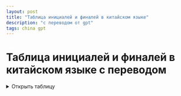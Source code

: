 ```yaml
---
layout: post
title: "Таблица инициалей и финалей в китайском языке"
description: "с переводом от gpt"
tags: china gpt
---
```


# Таблица инициалей и финалей в китайском языке с переводом
<details>
<summary>Открыть таблицу</summary>


| Инициаль + Финаль | 1-й тон              | 2-й тон             | 3-й тон             | 4-й тон            | Перевод                              |
|-------------------|----------------------|---------------------|---------------------|--------------------|--------------------------------------|
| a                 | 啊 (ā) — междометие  | 阿 (á) — восклицание  | 阿 (ǎ) — местоимение | 啊 (à) — удивление | междометие, восклицание, местоимение, удивление |
| ai                | 哀 (āi) — скорбь     | 挨 (ái) — терпеть    | 矮 (ǎi) — низкий     | 爱 (ài) — любовь   | скорбь, терпеть, низкий, любовь      |
| an                | 安 (ān) — спокойствие | 俺 (ǎn) — я (разг.)  | 岸 (àn) — берег      | 暗 (àn) — тёмный   | спокойствие, я (разг.), берег, тёмный |
| ang               | 肮 (āng) — грязный   | 昂 (áng) — возвышаться | -                   | 盎 (àng) — изобилие | грязный, возвышаться, изобилие       |
| ao                | 凹 (āo) — вогнутый   | 熬 (áo) — терпеть    | -                   | 傲 (ào) — гордый   | вогнутый, терпеть, гордый            |
| ba                | 八 (bā) — восемь     | 拔 (bá) — вытаскивать | 把 (bǎ) — держать    | 爸 (bà) — папа     | восемь, вытаскивать, держать, папа   |
| bai               | 白 (bái) — белый     | 百 (bǎi) — сто        | 摆 (bǎi) — расставлять | 败 (bài) — проигрывать | белый, сто, расставлять, проигрывать |
| ban               | 班 (bān) — класс     | 板 (bǎn) — доска      | 半 (bàn) — половина  | -                  | класс, доска, половина               |
| bang              | 帮 (bāng) — помогать | 棒 (bàng) — палка     | 傍 (bàng) — рядом    | -                  | помогать, палка, рядом               |
| bao               | 包 (bāo) — сумка     | 抱 (bào) — обнимать   | 保 (bǎo) — защищать  | 暴 (bào) — насилие | сумка, обнимать, защищать, насилие   |
| bei               | 北 (běi) — север     | 被 (bèi) — одеяло     | 备 (bèi) — подготовить | 杯 (bēi) — стакан | север, одеяло, подготовить, стакан   |
| ben               | 本 (běn) — основа    | 奔 (bēn) — бежать     | 笨 (bèn) — глупый    | -                  | основа, бежать, глупый               |
| beng              | 崩 (bēng) — разваливаться | 甭 (bèng) — не надо | 蹦 (bèng) — прыгать | -                  | разваливаться, не надо, прыгать      |
| bi                | 必 (bì) — необходимо | 鼻 (bí) — нос         | 比 (bǐ) — сравнивать | 避 (bì) — избегать | необходимо, нос, сравнивать, избегать |
| bian              | 边 (biān) — край     | 变 (biàn) — изменять  | 编 (biān) — составлять | 扁 (biǎn) — плоский | край, изменять, составлять, плоский  |
| biao              | 表 (biǎo) — таблица  | 标 (biāo) — знак      | 表 (biǎo) — показывать | -                  | таблица, знак, показывать            |
| bie               | 别 (bié) — другой    | 憋 (biē) — сдерживать | -                   | -                  | другой, сдерживать                   |
| bin               | 宾 (bīn) — гость     | 冰 (bīng) — лёд       | -                   | -                  | гость, лёд                           |
| bing              | 冰 (bīng) — лёд      | 病 (bìng) — болезнь   | 并 (bìng) — вместе   | -                  | лёд, болезнь, вместе                 |
| bo                | 波 (bō) — волна      | 博 (bó) — широкий     | 拨 (bō) — набирать номер | 薄 (báo) — тонкий | волна, широкий, набирать номер, тонкий |
| bu                | 不 (bù) — нет        | 布 (bù) — ткань       | 步 (bù) — шаг        | 捕 (bǔ) — ловить   | нет, ткань, шаг, ловить              |
| ca                | 擦 (cā) — тереть     | -                   | -                   | -                  | тереть                               |
| cai               | 才 (cái) — талант    | 财 (cái) — деньги     | 菜 (cài) — овощи     | 采 (cǎi) — собирать | талант, деньги, овощи, собирать      |
| can               | 参 (cān) — участвовать | 惨 (cǎn) — ужасный   | -                   | -                  | участвовать, ужасный                 |
| cang              | 仓 (cāng) — склад    | 藏 (cáng) — прятать   | -                   | -                  | склад, прятать                       |
| cao               | 草 (cǎo) — трава     | 操 (cāo) — упражняться | 嘈 (cáo) — шум       | -                  | трава, упражняться, шум              |
| ce                | 册 (cè) — книга      | 测 (cè) — измерять    | -                   | -                  | книга, измерять                      |
| cen               | -                    | -                   | -                   | -                  | -                                    |
| ceng              | 层 (céng) — этаж     | -                   | -                   | -                  | этаж                                 |
| cha               | 茶 (chá) — чай       | 插 (chā) — вставлять  | 差 (chā) — плохой    | 叉 (chā) — вилка   | чай, вставлять, плохой, вилка        |
| chai              | 拆 (chāi) — разбирать | 柴 (chái) — дрова    | -                   | -                  | разбирать, дрова                     |
| chan              | 产 (chǎn) — рожать   | 缠 (chán) — запутывать | 馋 (chán) — жадный   | 颤 (chàn) — дрожать | рожать, запутывать, жадный, дрожать  |
| chang             | 长 (cháng) — длинный | 常 (cháng) — частый   | 场 (chǎng) — место   | 唱 (chàng) — петь   | длинный, частый, место, петь         |
| chao              | 超 (chāo) — превосходить | 吵 (chǎo) — шуметь | 朝 (cháo) — утро     | -                  | превосходить, шуметь, утро           |
| che               | 车 (chē) — машина    | 撤 (chè) — убирать    | -                   | -                  | машина, убирать                      |
| chen              | 陈 (chén) — фамилия  | 趁 (chèn) — использовать | 沉 (chén) — погружаться | -                  | фамилия, использовать, погружаться   |
| cheng             | 成 (chéng) — становиться | 称 (chēng) — взвешивать | 诚 (chéng) — честный | 城 (chéng) — город | становиться, взвешивать, честный, город |
| chi               | 吃 (chī) — есть      | 持 (chí) — держать    | 尺 (chǐ) — линейка   | 赤 (chì) — красный  | есть, держать, линейка, красный      |
| chong             | 虫 (chóng) — насекомое | 冲 (chōng) — атаковать | 宠 (chǒng) — баловать | -                  | насекомое, атаковать, баловать       |
| chou              | 丑 (chǒu) — уродливый | 抽 (chōu) — вытаскивать | 愁 (chóu) — грусть   | 臭 (chòu) — вонючий | уродливый, вытаскивать, грусть, вонючий |
| chu               | 出 (chū) — выходить  | 初 (chū) — начало     | 处 (chǔ) — место     | 触 (chù) — касаться | выходить, начало, место, касаться    |
| chuan             | 穿 (chuān) — носить  | 船 (chuán) — лодка    | 串 (chuàn) — связка  | 喘 (chuǎn) — задыхаться | носить, лодка, связка, задыхаться |
| chuang            | 床 (chuáng) — кровать | 窗 (chuāng) — окно    | 闯 (chuǎng) — врываться | 创 (chuàng) — создавать | кровать, окно, врываться, создавать |
| chun              | 春 (chūn) — весна    | 纯 (chún) — чистый    | 蠢 (chǔn) — глупый   | -                  | весна, чистый, глупый               |
| chuo              | 戳 (chuō) — колоть   | -                   | -                   | -                  | колоть                               |
| ci                | 词 (cí) — слово      | 此 (cǐ) — это       | 次 (cì) — следующий | -                  | слово, это, следующий                |
| cong              | 从 (cóng) — следовать | 丛 (cóng) — густой   | 聪 (cōng) — умный   | -                  | следовать, густой, умный             |
| cou               | 凑 (còu) — собирать  | -                   | -                   | -                  | собирать                             |
| cu                | 粗 (cū) — грубый     | -                   | 促 (cù) — торопить  | -                  | грубый, торопить                     |
| cuan              | 窜 (cuàn) — убегать  | -                   | -                   | -                  | убегать                              |
| cui               | 催 (cuī) — торопить  | 脆 (cuì) — хрупкий   | -                   | -                  | торопить, хрупкий                    |
| cun               | 村 (cūn) — деревня   | 存 (cún) — существовать | -                 | -                  | деревня, существовать               |
| cuo               | 错 (cuò) — ошибка    | 措 (cuò) — мера      | -                   | -                  | ошибка, мера                        |
| da                | 大 (dà) — большой    | 达 (dá) — достигать  | 打 (dǎ) — бить      | -                  | большой, достигать, бить             |
| dai               | 代 (dài) — замещать  | 带 (dài) — носить    | 待 (dāi) — ждать    | -                  | замещать, носить, ждать              |
| dan               | 单 (dān) — один      | 但 (dàn) — но        | 胆 (dǎn) — смелость | -                  | один, но, смелость                   |
| dang              | 当 (dāng) — быть     | 党 (dǎng) — партия   | 挡 (dǎng) — преграждать | -                  | быть, партия, преграждать            |
| dao               | 到 (dào) — прибывать | 倒 (dǎo) — падать    | 道 (dào) — путь     | -                  | прибывать, падать, путь              |
| de                | 得 (dé) — получать   | 的 (de) — притяж. частица | 地 (dì) — земля   | -                  | получать, притяж. частица, земля     |
| dei               | 得 (děi) — должен    | -                   | -                   | -                  | должен                               |
| deng              | 灯 (dēng) — лампа    | 等 (děng) — ждать    | 登 (dēng) — взбираться | -                  | лампа, ждать, взбираться             |
| di                | 地 (dì) — земля      | 第 (dì) — первый     | 底 (dǐ) — основа    | -                  | земля, первый, основа                |
| diao              | 掉 (diào) — падать   | 钓 (diào) — рыбачить | 吊 (diào) — висеть  | -                  | падать, рыбачить, висеть             |
| die               | 跌 (diē) — падать    | 叠 (dié) — складывать | -                   | -                  | падать, складывать                   |
| ding              | 钉 (dīng) — гвоздь   | 订 (dìng) — заказывать | 顶 (dǐng) — вершина  | -                  | гвоздь, заказывать, вершина          |
| dong              | 冬 (dōng) — зима     | 动 (dòng) — двигаться | 洞 (dòng) — пещера  | -                  | зима, двигаться, пещера              |
| dou               | 斗 (dòu) — бороться  | 豆 (dòu) — бобы      | 都 (dōu) — все      | -                  | бороться, бобы, все                  |
| du                | 读 (dú) — читать     | 毒 (dú) — яд         | 堵 (dǔ) — блокировать | -                  | читать, яд, блокировать              |
| duan              | 端 (duān) — конец    | 短 (duǎn) — короткий  | -                   | -                  | конец, короткий                     |
| dui               | 对 (duì) — правильный | 队 (duì) — команда   | 堆 (duī) — куча     | -                  | правильный, команда, куча            |
| dun               | 顿 (dùn) — пауза     | 盾 (dùn) — щит        | -                   | -                  | пауза, щит                          |
| duo               | 多 (duō) — много     | 躲 (duǒ) — прятаться  | 夺 (duó) — захватывать | -                  | много, прятаться, захватывать        |
| e                 | 饿 (è) — голод       | 恶 (è) — зло          | 鹅 (é) — гусь        | -                  | голод, зло, гусь                     |
| en                | 恩 (ēn) — благодарность | -                  | -                   | -                  | благодарность                       |
| er                | 耳 (ěr) — ухо        | 儿 (ér) — ребенок     | 二 (èr) — два        | -                  | ухо, ребенок, два                   |
| fa                | 发 (fā) — отправлять | 法 (fǎ) — закон       | 罚 (fá) — штрафовать | -                  | отправлять, закон, штрафовать        |
| fan               | 饭 (fàn) — еда       | 反 (fǎn) — против      | 凡 (fán) — обычный   | 翻 (fān) — переворачивать | еда, против, обычный, переворачивать |
| fang              | 放 (fàng) — отпускать | 房 (fáng) — дом       | 防 (fáng) — защищать | -                  | отпускать, дом, защищать             |
| fei               | 飞 (fēi) — летать     | 非 (fēi) — отрицание  | 肥 (féi) — жирный   | 费 (fèi) — расход  | летать, отрицание, жирный, расход    |
| fen               | 分 (fēn) — разделять  | 粉 (fěn) — порошок    | 愤 (fèn) — гнев      | 纷 (fēn) — смешивать | разделять, порошок, гнев, смешивать  |
| feng              | 风 (fēng) — ветер     | 丰 (fēng) — богатый    | 凤 (fèng) — феникс   | 逢 (féng) — встречать | ветер, богатый, феникс, встречать    |
| fo                | 佛 (fó) — Будда      | -                    | -                   | -                   | Будда                               |
| fou               | 否 (fǒu) — отрицание  | -                    | -                   | -                   | отрицание                           |
| fu                | 夫 (fū) — мужчина    | 福 (fú) — счастье      | 服 (fú) — одежда     | 复 (fù) — возвращаться | мужчина, счастье, одежда, возвращаться |
| gai               | 该 (gāi) — должен    | 改 (gǎi) — изменять    | 盖 (gài) — крыша     | -                   | должен, изменять, крыша             |
| gan               | 干 (gān) — сухой     | 甘 (gān) — сладкий     | 感 (gǎn) — чувствовать | 赶 (gǎn) — торопиться | сухой, сладкий, чувствовать, торопиться |
| gang              | 刚 (gāng) — только    | 港 (gǎng) — гавань     | -                   | 钢 (gāng) — сталь     | только, гавань, сталь               |
| gao               | 高 (gāo) — высокий    | 告 (gào) — сообщать    | 搞 (gǎo) — заниматься | -                   | высокий, сообщать, заниматься       |
| ge                | 哥 (gē) — брат        | 个 (gè) — единица      | 各 (gè) — каждый     | 歌 (gē) — песня       | брат, единица, каждый, песня        |
| gei               | 给 (gěi) — давать     | -                    | -                   | -                   | давать                              |
| gen               | 根 (gēn) — корень     | 跟 (gēn) — следовать   | -                   | -                   | корень, следовать                   |
| geng              | 更 (gēng) — ещё       | 更 (gèng) — больше     | 耕 (gēng) — пахать   | -                   | ещё, больше, пахать                 |
| gong              | 工 (gōng) — работа    | 公 (gōng) — общественный | 功 (gōng) — заслуга  | 供 (gòng) — предлагать | работа, общественный, заслуга, предлагать |
| gou               | 狗 (gǒu) — собака     | 够 (gòu) — достаточно  | -                   | -                   | собака, достаточно                  |
| gu                | 古 (gǔ) — древний     | 鼓 (gǔ) — барабан       | 故 (gù) — причина    | 股 (gǔ) — бедро       | древний, барабан, причина, бедро    |
| gua               | 挂 (guà) — вешать     | 刮 (guā) — скрести     | -                   | -                   | вешать, скрести                     |
| guai              | 怪 (guài) — странный  | 拐 (guǎi) — поворачивать | -                   | -                   | странный, поворачивать              |
| guan              | 关 (guān) — закрывать | 管 (guǎn) — управлять  | 观 (guān) — наблюдать | 官 (guān) — чиновник  | закрывать, управлять, наблюдать     |
| guang             | 光 (guāng) — свет     | 广 (guǎng) — широкий   | -                   | -                   | свет, широкий                       |
| gui               | 鬼 (guǐ) — призрак    | 贵 (guì) — дорогой     | 归 (guī) — возвращаться | -                   | призрак, дорогой, возвращаться      |
| guo               | 国 (guó) — страна     | 果 (guǒ) — фрукт       | 过 (guò) — проходить | 锅 (guō) — кастрюля   | страна, фрукт, проходить, кастрюля  |
| ha                | 哈 (hā) — смеяться    | -                   | -                   | -                  | смеяться                             |
| hai               | 海 (hǎi) — море       | 害 (hài) — вред      | 还 (hái) — ещё       | -                  | море, вред, ещё                      |
| han               | 汉 (hàn) — китайский  | 寒 (hán) — холодный   | 汗 (hàn) — пот        | 喊 (hǎn) — кричать   | китайский, холодный, пот, кричать    |
| hang              | 行 (háng) — линия     | 航 (háng) — плавать   | -                   | 杭 (háng) — Ханчжоу  | линия, плавать, Ханчжоу              |
| hao               | 好 (hǎo) — хороший    | 号 (hào) — номер      | 耗 (hào) — тратить    | -                  | хороший, номер, тратить              |
| he                | 和 (hé) — и           | 河 (hé) — река        | 合 (hé) — соединять   | 喝 (hē) — пить       | и, река, соединять, пить             |
| hei               | 黑 (hēi) — чёрный     | -                   | -                   | -                  | чёрный                               |
| hen               | 很 (hěn) — очень      | 恨 (hèn) — ненавидеть | -                   | -                  | очень, ненавидеть                    |
| heng              | 横 (héng) — горизонтальный | 恒 (héng) — постоянный | -               | -                  | горизонтальный, постоянный           |
| hong              | 红 (hóng) — красный   | 洪 (hóng) — наводнение | -                   | -                  | красный, наводнение                  |
| hou               | 后 (hòu) — после      | 猴 (hóu) — обезьяна    | 厚 (hòu) — толстый    | 喉 (hóu) — горло      | после, обезьяна, толстый, горло      |
| hu                | 胡 (hú) — чужеземец   | 虎 (hǔ) — тигр         | 互 (hù) — взаимный    | 户 (hù) — семья       | чужеземец, тигр, взаимный, семья     |
| hua               | 花 (huā) — цветок     | 画 (huà) — рисовать    | 划 (huà) — чертить    | 化 (huà) — изменяться | цветок, рисовать, чертить, изменяться |
| huai              | 坏 (huài) — плохой    | 怀 (huái) — держать     | -                   | -                  | плохой, держать                     |
| huan              | 欢 (huān) — радость   | 环 (huán) — кольцо      | 换 (huàn) — менять    | 患 (huàn) — страдать   | радость, кольцо, менять, страдать    |
| huang             | 黄 (huáng) — жёлтый   | 皇 (huáng) — император  | 慌 (huāng) — паника   | 荒 (huāng) — дикий     | жёлтый, император, паника, дикий     |
| hui               | 回 (huí) — возвращаться | 灰 (huī) — пепел      | 会 (huì) — встреча    | 汇 (huì) — объединять  | возвращаться, пепел, встреча, объединять |
| hun               | 混 (hùn) — смешивать   | 魂 (hún) — душа         | 浑 (hún) — грязный    | 婚 (hūn) — брак        | смешивать, душа, грязный, брак       |
| huo               | 火 (huǒ) — огонь      | 货 (huò) — товар        | 或 (huò) — или        | 祸 (huò) — беда        | огонь, товар, или, беда             |
| ji                | 机 (jī) — машина      | 集 (jí) — собирать      | 几 (jǐ) — сколько     | 记 (jì) — помнить      | машина, собирать, сколько, помнить   |
| jia               | 家 (jiā) — семья      | 假 (jiǎ) — ложный      | 加 (jiā) — добавлять   | 嫁 (jià) — выходить замуж | семья, ложный, добавлять, выходить замуж |
| jian              | 见 (jiàn) — видеть    | 间 (jiān) — между      | 减 (jiǎn) — уменьшать  | 剑 (jiàn) — меч         | видеть, между, уменьшать, меч        |
| jiang             | 将 (jiāng) — будущий  | 讲 (jiǎng) — говорить  | 降 (jiàng) — снижаться | 江 (jiāng) — река      | будущий, говорить, снижаться, река   |
| jiao              | 叫 (jiào) — кричать   | 脚 (jiǎo) — нога       | 角 (jiǎo) — угол      | 教 (jiào) — учить      | кричать, нога, угол, учить           |
| jie               | 接 (jiē) — получать   | 解 (jiě) — решать      | 借 (jiè) — одалживать | 节 (jié) — праздник    | получать, решать, одалживать, праздник |
| jin               | 今 (jīn) — сегодня    | 进 (jìn) — входить     | 紧 (jǐn) — тесный     | 金 (jīn) — золото       | сегодня, входить, тесный, золото     |
| jing              | 京 (jīng) — столица   | 精 (jīng) — сущность   | 景 (jǐng) — вид       | 经 (jīng) — проходить  | столица, сущность, вид, проходить    |
| jiu               | 九 (jiǔ) — девять     | 酒 (jiǔ) — алкоголь    | 久 (jiǔ) — долго      | 救 (jiù) — спасать      | девять, алкоголь, долго, спасать     |
| ju                | 局 (jú) — бюро        | 举 (jǔ) — поднимать    | 巨 (jù) — огромный    | 句 (jù) — предложение   | бюро, поднимать, огромный, предложение |
| juan              | 卷 (juǎn) — свиток    | 捐 (juān) — жертвовать | -                   | -                  | свиток, жертвовать                  |
| jue               | 觉 (jué) — чувствовать | 决 (jué) — решать      | 绝 (jué) — прерывать  | 掘 (jué) — копать       | чувствовать, решать, прерывать, копать |
| jun               | 军 (jūn) — армия      | 均 (jūn) — равный      | 俊 (jùn) — красивый   | 君 (jūn) — правитель    | армия, равный, красивый, правитель  |
| ka                | 卡 (kǎ) — карта       | 咖 (kā) — кофе         | -                   | -                  | карта, кофе                        |
| kai               | 开 (kāi) — открывать  | 凯 (kǎi) — триумф      | -                   | -                  | открывать, триумф                   |
| kan               | 看 (kàn) — смотреть   | 砍 (kǎn) — рубить      | -                   | -                  | смотреть, рубить                    |
| kang              | 康 (kāng) — здоровье  | 抗 (kàng) — сопротивляться | -               | -                  | здоровье, сопротивляться            |
| kao               | 考 (kǎo) — экзамен    | 烤 (kǎo) — жарить      | -                   | -                  | экзамен, жарить                     |
| ke                | 科 (kē) — наука       | 可 (kě) — можно        | 渴 (kě) — жаждать     | 客 (kè) — гость        | наука, можно, жаждать, гость        |
| ken               | 肯 (kěn) — соглашаться | 恳 (kěn) — искренний   | -                   | -                  | соглашаться, искренний              |
| keng              | 坑 (kēng) — яма       | -                   | -                   | -                  | яма                                 |
| kong              | 空 (kōng) — пустота   | 控 (kòng) — контролировать | -               | -                  | пустота, контролировать             |
| kou               | 口 (kǒu) — рот        | 扣 (kòu) —扣           | -                   | -                  | рот,扣                               |
| ku                | 哭 (kū) — плакать     | 苦 (kǔ) — горький      | 库 (kù) — склад       | -                  | плакать, горький, склад             |
| kua               | 跨 (kuà) — пересекать | 夸 (kuā) — хвалить      | -                   | -                  | пересекать, хвалить                 |
| kuai              | 快 (kuài) — быстрый   | 块 (kuài) — кусок       | -                   | -                  | быстрый, кусок                      |
| kuan              | 宽 (kuān) — широкий   | -                   | -                   | -                  | широкий                             |
| kuang             | 狂 (kuáng) — бешеный  | 框 (kuàng) — рамка      | -                   | -                  | бешеный, рамка                      |
| kui               | 亏 (kuī) — терпеть убытки | 奎 (kuí) — звёздное созвездие | -             | -                  | терпеть убытки, звёздное созвездие  |
| kun               | 困 (kùn) — сонный     | 捆 (kǔn) — связывать    | -                   | -                  | сонный, связывать                   |
| kuo               | 扩 (kuò) — расширять  | -                   | -                   | -                  | расширять                           |
| la                | 拉 (lā) — тянуть     | 辣 (là) — острый     | -                   | -                  | тянуть, острый                       |
| lai               | 来 (lái) — приходить | -                   | -                   | -                  | приходить                            |
| lan               | 蓝 (lán) — синий     | 烂 (làn) — гнилой    | -                   | -                  | синий, гнилой                        |
| lang              | 浪 (làng) — волна    | -                   | -                   | -                  | волна                                |
| lao               | 老 (lǎo) — старый    | 牢 (láo) — тюрьма    | -                   | -                  | старый, тюрьма                       |
| le                | 乐 (lè) — радость    | -                   | -                   | -                  | радость                              |
| lei               | 雷 (léi) — гром      | 泪 (lèi) — слеза     | 累 (lèi) — усталость | -                  | гром, слеза, усталость               |
| leng              | 冷 (lěng) — холодный | -                   | -                   | -                  | холодный                             |
| li                | 力 (lì) — сила       | 里 (lǐ) — внутри     | 离 (lí) — уходить    | -                  | сила, внутри, уходить                |
| lian              | 连 (lián) — соединять| 脸 (liǎn) — лицо     | 联 (lián) — объединять| -                 | соединять, лицо, объединять          |
| liang             | 亮 (liàng) — светлый | 两 (liǎng) — два     | 良 (liáng) — хороший | -                  | светлый, два, хороший                |
| liao              | 聊 (liáo) — беседовать | 料 (liào) — материал | 疗 (liáo) — лечить  | -                  | беседовать, материал, лечить         |
| lie               | 烈 (liè) — жаркий    | -                   | -                   | -                  | жаркий                               |
| lin               | 林 (lín) — лес       | -                   | -                   | -                  | лес                                  |
| ling              | 令 (lìng) — приказ   | 灵 (líng) — дух      | 领 (lǐng) — вести    | -                  | приказ, дух, вести                   |
| liu               | 六 (liù) — шесть     | 留 (liú) — оставлять | 流 (liú) — течь      | -                  | шесть, оставлять, течь               |
| long              | 龙 (lóng) — дракон   | -                   | -                   | -                  | дракон                               |
| lou               | 楼 (lóu) — здание    | 漏 (lòu) — утекать   | -                   | -                  | здание, утекать                      |
| lu                | 路 (lù) — дорога     | 露 (lù) — показывать | 录 (lù) — записывать | -                  | дорога, показывать, записывать       |
| lv                | 绿 (lǜ) — зелёный    | 律 (lǜ) — закон      | -                   | -                  | зелёный, закон                       |
| ma                | 妈 (mā) — мама       | 麻 (má) — конопля    | 马 (mǎ) — лошадь     | 骂 (mà) — ругать   | мама, конопля, лошадь, ругать        |
| mai               | 买 (mǎi) — покупать  | 卖 (mài) — продавать | -                   | -                  | покупать, продавать                  |
| man               | 慢 (màn) — медленный | 满 (mǎn) — полный    | -                   | -                  | медленный, полный                    |
| mang              | 忙 (máng) — занятой  | -                   | -                   | -                  | занятой                              |
| mao               | 猫 (māo) — кошка     | 毛 (máo) — шерсть    | -                   | -                  | кошка, шерсть                        |
| me                | 什么 (shénme) — что | -                   | -                   | -                  | что                                  |
| mei               | 没 (méi) — нет       | 美 (měi) — красивый  | -                   | -                  | нет, красивый                        |
| men               | 门 (mén) — дверь     | 闷 (mēn) — душный    | -                   | -                  | дверь, душный                        |
| meng              | 梦 (mèng) — сон      | 猛 (měng) — свирепый | 盟 (méng) — союз     | -                  | сон, свирепый, союз                  |
| mi                | 米 (mǐ) — рис        | 迷 (mí) — теряться   | 密 (mì) — плотный    | -                  | рис, теряться, плотный               |
| mian              | 面 (miàn) — лицо     | 棉 (mián) — хлопок   | -                   | -                  | лицо, хлопок                        |
| miao              | 秒 (miǎo) — секунда  | 妙 (miào) — замечательный | -               | -                  | секунда, замечательный               |
| mie               | 灭 (miè) — уничтожать| -                   | -                   | -                  | уничтожать                           |
| min               | 民 (mín) — народ     | -                   | -                   | -                  | народ                                |
| ming              | 明 (míng) — светлый  | 名 (míng) — имя       | 命 (mìng) — судьба   | -                  | светлый, имя, судьба                 |
| mo                | 莫 (mò) — не надо    | 模 (mó) — модель     | -                   | -                  | не надо, модель                      |
| mou               | 某 (mǒu) — кто-то    | -                   | -                   | -                  | кто-то                               |
| mu                | 母 (mǔ) — мать       | 木 (mù) — дерево     | -                   | -                  | мать, дерево                         |
| na                | 拿 (ná) — брать      | 哪 (nǎ) — который    | -                   | -                  | брать, который                       |
| nai               | 奶 (nǎi) — молоко    | 耐 (nài) — терпеть   | -                   | -                  | молоко, терпеть                      |
| nan               | 男 (nán) — мужчина   | 难 (nán) — трудный   | -                   | -                  | мужчина, трудный                     |
| nang              | 囊 (náng) — мешок    | -                   | -                   | -                  | мешок                                |
| nao               | 脑 (nǎo) — мозг      | 闹 (nào) — шуметь    | -                   | -                  | мозг, шуметь                         |
| ne                | 呢 (ne) — частица    | -                   | -                   | -                  | частица                              |
| nei               | 内 (nèi) — внутри    | -                   | -                   | -                  | внутри                               |
| neng              | 能 (néng) — мочь     | -                   | -                   | -                  | мочь                                 |
| ni                | 你 (nǐ) — ты         | 尼 (ní) — монахиня   | -                   | -                  | ты, монахиня                         |
| nian              | 年 (nián) — год      | 念 (niàn) — помнить  | -                   | -                  | год, помнить                         |
| niang             | 娘 (niáng) — мать    | -                   | -                   | -                  | мать                                 |
| niao              | 鸟 (niǎo) — птица    | -                   | -                   | 尿 (niào) — моча   | птица, моча                          |
| nie               | 捏 (niē) — щипать    | -                   | -                   | -                  | щипать                               |
| nin               | 您 (nín) — вы        | -                   | -                   | -                  | вы                                   |
| ning              | 宁 (níng) — мир      | 凝 (níng) — замораживаться | -               | -                  | мир, замораживаться                  |
| niu               | 牛 (niú) — корова    | -                   | -                   | -                  | корова                               |
| nong              | 弄 (nòng) — делать   | 浓 (nóng) — густой   | -                   | -                  | делать, густой                       |
| nu                | 怒 (nù) — гнев        | 努 (nǔ) — стараться  | -                   | -                  | гнев, стараться                      |
| nv                | 女 (nǚ) — женщина    | -                   | -                   | -                  | женщина                              |
| nuo               | 挪 (nuó) — перемещать | -                   | -                   | -                  | перемещать                           |
| o                 | 哦 (ò) — о!           | -                   | -                   | -                  | о!                                   |
| ou                | 偶 (ǒu) — случайно    | 欧 (ōu) — Европа      | -                   | -                  | случайно, Европа                     |
| pa                | 怕 (pà) — бояться     | 啪 (pā) — звук хлопка | -                   | -                  | бояться, звук хлопка                 |
| pai               | 拍 (pāi) — ударять    | 排 (pái) — упорядочивать | -               | -                  | ударять, упорядочивать               |
| pan               | 盘 (pán) — тарелка    | 判 (pàn) — судить     | -                   | -                  | тарелка, судить                      |
| pang              | 旁 (páng) — рядом     | 胖 (pàng) — толстый   | -                   | -                  | рядом, толстый                       |
| pao               | 跑 (pǎo) — бегать     | 泡 (pào) — пузырь     | 炮 (pào) — пушка     | -                  | бегать, пузырь, пушка                |
| pei               | 配 (pèi) — соответствовать  | 赔 (péi) — компенсировать | 培 (péi) — выращивать | -                  | соответствовать, компенсировать, выращивать |
| pen               | 喷 (pēn) — брызгать     | -                   | -                   | -                  | брызгать                             |
| peng              | 朋 (péng) — друг      | 碰 (pèng) — сталкиваться | 蓬 (péng) — пышный    | -                  | друг, сталкиваться, пышный           |
| pi                | 皮 (pí) — кожа        | 啤 (pí) — пиво       | 疲 (pí) — усталый    | 批 (pī) — критиковать | кожа, пиво, усталый, критиковать    |
| pian              | 片 (piàn) — кусок     | 偏 (piān) — склоняться | 骗 (piàn) — обманывать | -                  | кусок, склоняться, обманывать        |
| piao              | 票 (piào) — билет     | 漂 (piāo) — плавать  | 漂 (piǎo) — бледный  | -                  | билет, плавать, бледный              |
| pie               | 撇 (piě) — отбрасывать | -                   | -                   | -                  | отбрасывать                          |
| pin               | 品 (pǐn) — продукт    | 拼 (pīn) — складывать | -                   | -                  | продукт, складывать                  |
| ping              | 平 (píng) — ровный    | 评 (píng) — оценивать | 凭 (píng) — опираться | -                  | ровный, оценивать, опираться         |
| po                | 破 (pò) — разрушать   | 泼 (pō) — выплескивать | 婆 (pó) — старуха    | -                  | разрушать, выплескивать, старуха     |
| pou               | -                    | -                   | -                   | 剖 (pōu) — вскрывать | вскрывать                            |
| pu                | 普 (pǔ) — общий       | 铺 (pù) — постель     | 葡 (pú) — виноград   | -                  | общий, постель, виноград             |
| qi                | 七 (qī) — семь        | 其 (qí) — его        | 起 (qǐ) — вставать   | 气 (qì) — воздух    | семь, его, вставать, воздух          |
| qia               | 恰 (qià) — как раз    | 掐 (qiā) — сжимать   | -                   | -                  | как раз, сжимать                     |
| qian              | 千 (qiān) — тысяча    | 前 (qián) — перед    | 钱 (qián) — деньги   | 欠 (qiàn) — задолжать | тысяча, перед, деньги, задолжать     |
| qiang             | 枪 (qiāng) — пистолет | 墙 (qiáng) — стена   | 强 (qiǎng) — сильный | -                  | пистолет, стена, сильный             |
| qiao              | 桥 (qiáo) — мост      | 巧 (qiǎo) — хитрый   | 乔 (qiáo) — ложный   | -                  | мост, хитрый, ложный                 |
| qie               | 切 (qiē) — резать     | 且 (qiě) — и         | -                   | -                  | резать, и                            |
| qin               | 亲 (qīn) — родитель   | 勤 (qín) — усердный   | 琴 (qín) — музыкальный инструмент | - | родитель, усердный, музыкальный инструмент |
| qing              | 青 (qīng) — синий     | 情 (qíng) — чувство  | 清 (qīng) — чистый   | 请 (qǐng) — просить | синий, чувство, чистый, просить      |
| qiong             | 穷 (qióng) — бедный   | -                   | -                   | -                  | бедный                               |
| qiu               | 秋 (qiū) — осень      | 求 (qiú) — просить   | 球 (qiú) — мяч       | -                  | осень, просить, мяч                 |
| qu                | 去 (qù) — уходить     | 曲 (qǔ) — музыка     | 区 (qū) — район      | -                  | уходить, музыка, район               |
| quan              | 全 (quán) — полный    | 拳 (quán) — кулак    | -                   | -                  | полный, кулак                        |
| que               | 缺 (quē) — не хватать | 却 (què) — однако    | -                   | -                  | не хватать, однако                   |
| qun               | 群 (qún) — группа     | -                   | -                   | -                  | группа                               |
| ran               | 然 (rán) — так       | -                   | -                   | -                  | так                                  |
| rang              | 让 (ràng) — позволять | 嚷 (rǎng) — кричать  | -                   | -                  | позволять, кричать                   |
| rao               | 绕 (rào) — окружать   | 扰 (rǎo) — тревожить | -                   | -                  | окружать, тревожить                  |
| re                | 热 (rè) — горячий     | -                   | -                   | -                  | горячий                              |
| ren               | 人 (rén) — человек    | 任 (rèn) — назначать | 忍 (rěn) — терпеть   | -                  | человек, назначать, терпеть          |
| reng              | 扔 (rēng) — бросать   | -                   | -                   | -                  | бросать                              |
| ri                | 日 (rì) — солнце      | -                   | -                   | -                  | солнце                              |
| rong              | 容 (róng) — позволять | 荣 (róng) — слава    | 融 (róng) — плавиться | -                  | позволять, слава, плавиться          |
| rou               | 肉 (ròu) — мясо       | 柔 (róu) — мягкий    | -                   | -                  | мясо, мягкий                         |
| ru                | 如 (rú) — как        | 入 (rù) — входить    | -                   | -                  | как, входить                         |
| rui               | 瑞 (ruì) — благоприятный знак | 锐 (ruì) — острый | -               | -                  | благоприятный знак, острый           |
| run               | 润 (rùn) — увлажнять  | -                   | -                   | -                  | увлажнять                            |
| ruo               | 弱 (ruò) — слабый     | 若 (ruò) — если      | -                   | -                  | слабый, если                         |
| sa                | 撒 (sā) — рассеивать  | -                   | 洒 (sǎ) — поливать  | -                  | рассеивать, поливать                 |
| sai               | 赛 (sài) — состязание | -                   | -                   | -                  | состязание                           |
| san               | 三 (sān) — три        | 伞 (sǎn) — зонт      | -                   | 散 (sàn) — рассеивать | три, зонт, рассеивать              |
| sang              | 丧 (sāng) — траур     | 嗓 (sǎng) — горло    | -                   | -                  | траур, горло                         |
| sao               | 扫 (sǎo) — подметать  | 嫂 (sǎo) — невестка  | -                   | -                  | подметать, невестка                  |
| se                | 色 (sè) — цвет        | -                   | -                   | -                  | цвет                                 |
| sen               | 森 (sēn) — лес        | -                   | -                   | -                  | лес                                  |
| seng              | 僧 (sēng) — монах     | -                   | -                   | -                  | монах                                |
| sha               | 沙 (shā) — песок      | 傻 (shǎ) — глупый    | 杀 (shā) — убивать  | -                  | песок, глупый, убивать               |
| shai              | 晒 (shài) — сушить    | 筛 (shāi) — просеивать | -                 | -                  | сушить, просеивать                   |
| shan              | 山 (shān) — гора      | 闪 (shǎn) — сверкать | 善 (shàn) — добрый   | -                  | гора, сверкать, добрый               |
| shang             | 上 (shàng) — наверх   | 商 (shāng) — бизнес  | 伤 (shāng) — рана   | -                  | наверх, бизнес, рана                 |
| shao              | 少 (shǎo) — мало      | 烧 (shāo) — гореть   | 稍 (shāo) — слегка  | -                  | мало, гореть, слегка                 |
| she               | 社 (shè) — общество   | 设 (shè) — устанавливать | 舍 (shě) — отказываться | 射 (shè) — стрелять | общество, устанавливать, отказываться, стрелять |
| shen              | 身 (shēn) — тело      | 深 (shēn) — глубокий | 神 (shén) — бог      | -                  | тело, глубокий, бог                  |
| sheng             | 生 (shēng) — рождаться | 声 (shēng) — звук   | 省 (shěng) — экономить | 胜 (shèng) — победа | рождаться, звук, экономить, победа  |
| shi               | 是 (shì) — быть      | 十 (shí) — десять    | 使 (shǐ) — использовать | 事 (shì) — дело    | быть, десять, использовать, дело     |
| shou              | 手 (shǒu) — рука      | 受 (shòu) — получать | 瘦 (shòu) — худой   | -                  | рука, получать, худой               |
| shu               | 书 (shū) — книга      | 输 (shū) — проигрывать | 树 (shù) — дерево  | 属 (shǔ) — принадлежать | книга, проигрывать, дерево, принадлежать |
| shua              | 刷 (shuā) — чистить   | -                   | -                   | -                  | чистить                              |
| shuai             | 帅 (shuài) — красивый | 摔 (shuāi) — падать  | -                   | -                  | красивый, падать                     |
| shuan             | 拴 (shuān) — привязывать | -                 | -                   | -                  | привязывать                          |
| shuang            | 双 (shuāng) — пара    | 霜 (shuāng) — иней   | -                   | -                  | пара, иней                           |
| shui              | 水 (shuǐ) — вода      | 睡 (shuì) — спать    | -                   | -                  | вода, спать                         |
| shun              | 顺 (shùn) — следовать | -                   | -                   | -                  | следовать                            |
| shuo              | 说 (shuō) — говорить  | -                   | -                   | -                  | говорить                             |
| si                | 四 (sì) — четыре      | 死 (sǐ) — смерть     | 思 (sī) — думать    | -                  | четыре, смерть, думать               |
| song              | 送 (sòng) — отправлять | 松 (sōng) — рыхлый  | -                   | -                  | отправлять, рыхлый                   |
| sou               | 搜 (sōu) — искать     | -                   | -                   | -                  | искать                               |
| su                | 速 (sù) — быстрый     | 素 (sù) — простой    | 苏 (sū) — пробуждаться | -                  | быстрый, простой, пробуждаться       |
| suan              | 算 (suàn) — считать   | 酸 (suān) — кислый   | -                   | -                  | считать, кислый                      |
| sui               | 岁 (suì) — год        | 随 (suí) — следовать | 碎 (suì) — ломаться | -                  | год, следовать, ломаться             |
| sun               | 孙 (sūn) — внук       | 损 (sǔn) — наносить ущерб | -               | -                  | внук, наносить ущерб                |
| suo               | 所 (suǒ) — место      | 锁 (suǒ) — замок     | 缩 (suō) — сокращать | -                  | место, замок, сокращать              |
| ta                | 他 (tā) — он         | 塔 (tǎ) — башня      | 踏 (tà) — наступать  | -                  | он, башня, наступать                 |
| tai               | 太 (tài) — слишком   | 台 (tái) — платформа | 抬 (tái) — поднимать | 态 (tài) — состояние | слишком, платформа, поднимать, состояние |
| tan               | 谈 (tán) — беседовать | 坦 (tǎn) — откровенный | 探 (tàn) — исследовать | -                  | беседовать, откровенный, исследовать |
| tang              | 汤 (tāng) — суп      | 糖 (táng) — сахар    | 躺 (tǎng) — лежать   | 趟 (tàng) — путешествие | суп, сахар, лежать, путешествие   |
| tao               | 逃 (táo) — убегать   | 桃 (táo) — персик    | 套 (tào) — комплект  | -                  | убегать, персик, комплект            |
| te                | 特 (tè) — особенный  | -                   | -                   | -                  | особенный                            |
| teng              | 疼 (téng) — боль     | -                   | -                   | -                  | боль                                 |
| ti                | 体 (tǐ) — тело       | 提 (tí) — поднимать  | 替 (tì) — заменять   | -                  | тело, поднимать, заменять            |
| tian              | 天 (tiān) — небо     | 田 (tián) — поле     | 填 (tián) — заполнять | -                  | небо, поле, заполнять                |
| tiao              | 条 (tiáo) — полоска  | 跳 (tiào) — прыгать  | 调 (tiáo) — регулировать | -                  | полоска, прыгать, регулировать      |
| tie               | 铁 (tiě) — железо    | -                   | 贴 (tiē) — приклеивать | -                  | железо, приклеивать                 |
| ting              | 听 (tīng) — слушать  | 庭 (tíng) — двор     | 停 (tíng) — останавливать | -                  | слушать, двор, останавливать        |
| tong              | 通 (tōng) — проходить | 同 (tóng) — одинаковый | 痛 (tòng) — боль    | -                  | проходить, одинаковый, боль          |
| tou               | 头 (tóu) — голова    | 投 (tóu) — бросать   | 偷 (tōu) — красть    | -                  | голова, бросать, красть              |
| tu                | 图 (tú) — картина    | 土 (tǔ) — земля      | 兔 (tù) — заяц       | -                  | картина, земля, заяц                 |
| tuan              | 团 (tuán) — группа   | -                   | -                   | -                  | группа                               |
| tui               | 推 (tuī) — толкать   | 退 (tuì) — отступать | 腿 (tuǐ) — нога      | -                  | толкать, отступать, нога             |
| tun               | 吞 (tūn) — глотать   | 囤 (tún) — накапливать | -                  | -                  | глотать, накапливать                |
| tuo               | 拖 (tuō) — тянуть    | 脱 (tuō) — снимать   | 托 (tuō) — поддерживать | -                  | тянуть, снимать, поддерживать        |
| wa                | 瓦 (wǎ) — черепица   | 挖 (wā) — копать     | 哇 (wā) — междометие | -                  | черепица, копать, междометие         |
| wai               | 外 (wài) — внешний   | 歪 (wāi) — кривой    | -                   | -                  | внешний, кривой                      |
| wan               | 完 (wán) — закончить | 玩 (wán) — играть    | 晚 (wǎn) — поздний   | 万 (wàn) — десять тысяч | закончить, играть, поздний, десять тысяч |
| wang              | 王 (wáng) — король   | 网 (wǎng) — сеть     | 忘 (wàng) — забывать | -                  | король, сеть, забывать               |
| wei               | 位 (wèi) — позиция   | 为 (wèi) — для       | 未 (wèi) — ещё не    | 危 (wēi) — опасный   | позиция, для, ещё не, опасный        |
| wen               | 问 (wèn) — спрашивать | 温 (wēn) — тёплый   | 文 (wén) — культура  | -                  | спрашивать, тёплый, культура         |
| weng              | 翁 (wēng) — старик   | -                   | -                   | -                  | старик                               |
| wo                | 我 (wǒ) — я         | 握 (wò) — держать    | 窝 (wō) — гнездо     | -                  | я, держать, гнездо                   |
| wu                | 无 (wú) — нет        | 五 (wǔ) — пять       | 误 (wù) — ошибка     | 舞 (wǔ) — танец     | нет, пять, ошибка, танец             |
| xi                | 西 (xī) — запад      | 喜 (xǐ) — радость    | 吸 (xī) — вдыхать    | 系 (xì) — связь     | запад, радость, вдыхать, связь       |
| xia               | 下 (xià) — вниз      | 夏 (xià) — лето      | 吓 (xià) — пугать    | 霞 (xiá) — закат    | вниз, лето, пугать, закат            |
| xian              | 先 (xiān) — первый   | 显 (xiǎn) — проявлять | 险 (xiǎn) — опасный  | 现 (xiàn) — настоящий | первый, проявлять, опасный, настоящий |
| xiang             | 想 (xiǎng) — думать  | 相 (xiāng) — взаимный | 乡 (xiāng) — деревня | 像 (xiàng) — похожий  | думать, взаимный, деревня, похожий   |
| xiao              | 小 (xiǎo) — маленький | 笑 (xiào) — смеяться | 消 (xiāo) — исчезать | 校 (xiào) — школа   | маленький, смеяться, исчезать, школа |
| xie               | 写 (xiě) — писать    | 谢 (xiè) — благодарить | 鞋 (xié) — обувь    | 血 (xiě) — кровь    | писать, благодарить, обувь, кровь    |
| xin               | 新 (xīn) — новый     | 心 (xīn) — сердце    | 信 (xìn) — доверие   | -                  | новый, сердце, доверие               |
| xing              | 星 (xīng) — звезда   | 兴 (xìng) — интерес  | 形 (xíng) — форма    | 行 (xíng) — идти    | звезда, интерес, форма, идти         |
| xiong             | 熊 (xióng) — медведь | 兄 (xiōng) — брат    | 凶 (xiōng) — жестокий | -                  | медведь, брат, жестокий              |
| xiu               | 修 (xiū) — чинить    | 休 (xiū) — отдыхать  | 秀 (xiù) — прекрасный | -                  | чинить, отдыхать, прекрасный         |
| xu                | 许 (xǔ) — разрешать  | 虚 (xū) — пустой     | 需 (xū) — нуждаться | 序 (xù) — порядок   | разрешать, пустой, нуждаться, порядок |
| xuan              | 选 (xuǎn) — выбирать | 宣 (xuān) — объявлять | 旋 (xuán) — вращаться | -                  | выбирать, объявлять, вращаться       |
| xue               | 雪 (xuě) — снег      | 学 (xué) — учить     | 血 (xiě) — кровь     | -                  | снег, учить, кровь                   |
| xun               | 迅 (xùn) — быстрый   | 训 (xùn) — обучение  | 巡 (xún) — патрулировать | 寻 (xún) — искать | быстрый, обучение, патрулировать, искать |
| ya                | 压 (yā) — давить     | 呀 (yā) — о!         | 哑 (yǎ) — немой      | -                  | давить, о!, немой                    |
| yan               | 烟 (yān) — дым       | 眼 (yǎn) — глаз      | 言 (yán) — говорить  | 研 (yán) — исследовать | дым, глаз, говорить, исследовать   |
| yang              | 阳 (yáng) — солнце   | 羊 (yáng) — овца     | 养 (yǎng) — растить  | 样 (yàng) — вид     | солнце, овца, растить, вид           |
| yao               | 要 (yào) — хотеть    | 药 (yào) — лекарство | 腰 (yāo) — поясница  | 咬 (yǎo) — кусать   | хотеть, лекарство, поясница, кусать  |
| ye                | 叶 (yè) — лист       | 夜 (yè) — ночь       | 也 (yě) — тоже       | -                  | лист, ночь, тоже                     |
| yi                | 一 (yī) — один       | 以 (yǐ) — с помощью | 已 (yǐ) — уже       | 意 (yì) — мысль     | один, с помощью, уже, мысль          |
| yin               | 阴 (yīn) — тёмный    | 银 (yín) — серебро   | 引 (yǐn) — вести     | 音 (yīn) — звук     | тёмный, серебро, вести, звук         |
| ying              | 应 (yīng) — отвечать | 英 (yīng) — героический | 影 (yǐng) — тень   | 硬 (yìng) — твёрдый | отвечать, героический, тень, твёрдый |
| yo                | 哟 (yō) — ой!        | -                   | -                   | -                  | ой!                                  |
| yong              | 用 (yòng) — использовать | 永 (yǒng) — вечный | 勇 (yǒng) — храбрый | -                  | использовать, вечный, храбрый        |
| you               | 有 (yǒu) — иметь     | 友 (yǒu) — друг      | 右 (yòu) — право     | 游 (yóu) — плавать  | иметь, друг, право, плавать          |
| yu                | 雨 (yǔ) — дождь      | 余 (yú) — лишний     | 语 (yǔ) — язык       | 育 (yù) — растить   | дождь, лишний, язык, растить         |
| yuan              | 元 (yuán) — юань     | 圆 (yuán) — круглый  | 原 (yuán) — источник | 愿 (yuàn) — желание | юань, круглый, источник, желание     |
| yue               | 月 (yuè) — луна      | 约 (yuē) — назначать | 越 (yuè) — пересекать | 阅 (yuè) — читать  | луна, назначать, пересекать, читать  |
| yun               | 云 (yún) — облако    | 运 (yùn) — перевозить | 韵 (yùn) — рифма    | -                  | облако, перевозить, рифма            |
| za                | 杂 (zá) — смешанный  | -                   | 砸 (zá) — разбивать  | -                  | смешанный, разбивать                 |
| zai               | 在 (zài) — находиться | 再 (zài) — снова     | -                   | -                  | находиться, снова                    |
| zan               | 赞 (zàn) — хвалить   | -                   | -                   | -                  | хвалить                              |
| zang              | 脏 (zāng) — грязный  | 葬 (zàng) — хоронить | -                   | -                  | грязный, хоронить                    |
| zao               | 早 (zǎo) — ранний    | 糟 (zāo) — ужасный   | 造 (zào) — строить   | -                  | ранний, ужасный, строить             |
| ze                | 则 (zé) — правило    | 责 (zé) — ответственность | -              | -                  | правило, ответственность            |
| zei               | 贼 (zéi) — вор       | -                   | -                   | -                  | вор                                  |
| zen               | 怎 (zěn) — как       | -                   | -                   | -                  | как                                  |
| zeng              | 增 (zēng) — увеличивать | 赠 (zèng) — дарить | -                | -                  | увеличивать, дарить                  |
| zha               | 扎 (zhā) — колоть    | 闸 (zhá) — шлюз      | 炸 (zhà) — взрывать  | -                  | колоть, шлюз, взрывать               |
| zhai              | 摘 (zhāi) — срывать  | 宅 (zhái) — жилище   | -                   | -                  | срывать, жилище                      |
| zhan              | 站 (zhàn) — стоять   | 展 (zhǎn) — разворачивать | 占 (zhàn) — занимать | 战 (zhàn) — сражаться | стоять, разворачивать, занимать, сражаться |
| zhang             | 长 (zhǎng) — расти   | 张 (zhāng) — открывать | 章 (zhāng) — глава | -                  | расти, открывать, глава              |
| zhao              | 找 (zhǎo) — искать   | 照 (zhào) — светить  | 召 (zhào) — созывать | -                  | искать, светить, созывать            |
| zhe               | 这 (zhè) — этот      | 折 (zhé) — складывать | 哲 (zhé) — мудрость  | -                  | этот, складывать, мудрость           |
| zhen              | 真 (zhēn) — правда   | 震 (zhèn) — трясти   | 镇 (zhèn) — посёлок  | -                  | правда, трясти, посёлок              |
| zheng             | 正 (zhèng) — правильный | 证 (zhèng) — доказывать | 整 (zhěng) — целый | -                  | правильный, доказывать, целый        |
| zhi               | 知 (zhī) — знать     | 直 (zhí) — прямой    | 指 (zhǐ) — указывать | 制 (zhì) — производить | знать, прямой, указывать, производить |
| zhong             | 中 (zhōng) — центр   | 种 (zhǒng) — семя    | 重 (zhòng) — тяжёлый | -                  | центр, семя, тяжёлый                 |
| zhou              | 周 (zhōu) — неделя   | 州 (zhōu) — область  | 粥 (zhōu) — каша    | -                  | неделя, область, каша                |
| zhu               | 住 (zhù) — жить      | 猪 (zhū) — свинья    | 竹 (zhú) — бамбук    | -                  | жить, свинья, бамбук                 |
| zhua              | 抓 (zhuā) — хватать  | -                   | -                   | -                  | хватать                              |
| zhuai             | 拽 (zhuāi) — тянуть  | -                   | -                   | -                  | тянуть                               |
| zhuan             | 转 (zhuǎn) — вращаться | 赚 (zhuàn) — зарабатывать | -               | -                  | вращаться, зарабатывать              |
| zhuang            | 装 (zhuāng) — наряжаться | 庄 (zhuāng) — деревня | 撞 (zhuàng) — сталкиваться | -    | наряжаться, деревня, сталкиваться   |
| zhui              | 追 (zhuī) — преследовать | 坠 (zhuì) — падать | -                | -                  | преследовать, падать                 |
| zhun              | 准 (zhǔn) — стандарт | -                   | -                   | -                  | стандарт                             |
| zhuo              | 捉 (zhuō) — хватать  | 桌 (zhuō) — стол     | 卓 (zhuó) — выдающийся | -                  | хватать, стол, выдающийся            |
| zi                | 字 (zì) — иероглиф   | 子 (zǐ) — ребёнок    | 自 (zì) — сам        | -                  | иероглиф, ребёнок, сам               |
| zong              | 总 (zǒng) — главный  | 纵 (zòng) — отпускать | 宗 (zōng) — клан    | -                  | главный, отпускать, клан             |
| zou               | 走 (zǒu) — идти      | -                   | -                   | -                  | идти                                 |
| zu                | 组 (zǔ) — группа     | 足 (zú) — стопа      | 租 (zū) — арендовать | -                  | группа, стопа, арендовать            |
| zuan              | 钻 (zuān) — сверлить | -                   | -                   | -                  | сверлить                             |
| zui               | 最 (zuì) — самый     | 嘴 (zuǐ) — рот       | 罪 (zuì) — преступление | -                  | самый, рот, преступление             |
| zun               | 尊 (zūn) — уважать   | -                   | -                   | -                  | уважать                              |
| zuo               | 做 (zuò) — делать    | 坐 (zuò) — сидеть    | 左 (zuǒ) — левый     | -                  | делать, сидеть, левый                |


</details>